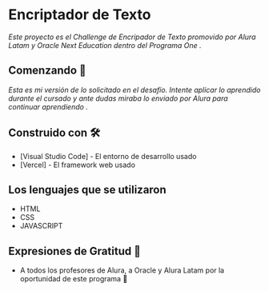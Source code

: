 # Encriptador de Texto

_Este proyecto es el Challenge de Encripador de Texto promovido por Alura Latam y Oracle Next Education dentro del Programa One ._

## Comenzando 🚀

_Esta es mi versión de lo solicitado en el desafío. Intente aplicar lo aprendido durante el cursado y ante dudas miraba lo enviado por Alura para continuar aprendiendo ._

## Construido con 🛠️

* [Visual Studio Code] - El entorno de desarrollo usado
* [Vercel] - El framework web usado

## Los lenguajes que se utilizaron

* HTML
* CSS
* JAVASCRIPT

## Expresiones de Gratitud 🎁

* A todos los profesores de Alura, a Oracle y Alura Latam por la oportunidad de este programa 📢

